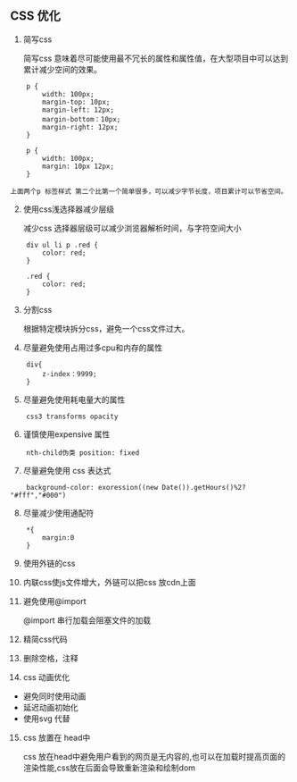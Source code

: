 ## CSS 优化

1. 简写css

   简写css 意味着尽可能使用最不冗长的属性和属性值，在大型项目中可以达到累计减少空间的效果。
```
    p {
        width: 100px;
        margin-top: 10px;
        margin-left: 12px;
        margin-bottom：10px;
        margin-right: 12px;
    }
    
    p {
        width: 100px;
        margin: 10px 12px;
    }
```
    上面两个p 标签样式 第二个比第一个简单很多，可以减少字节长度，项目累计可以节省空间。

2. 使用css浅选择器减少层级

   减少css 选择器层级可以减少浏览器解析时间，与字符空间大小
```
    div ul li p .red {
        color: red;
    }

    .red {
        color: red;
    }
```
3. 分割css 

   根据特定模块拆分css，避免一个css文件过大。

4. 尽量避免使用占用过多cpu和内存的属性
```
    div{
        z-index：9999;
    }
```

5. 尽量避免使用耗电量大的属性
```
    css3 transforms opacity
```
6. 谨慎使用expensive 属性
```
    nth-child伪类 position: fixed
```

7. 尽量避免使用 css 表达式

```
    background-color: exoression((new Date()).getHours()%2? "#fff","#000")
```

8. 尽量减少使用通配符
```
    *{
        margin:0
    }
```

9. 使用外链的css

10. 内联css使js文件增大，外链可以把css 放cdn上面

11. 避免使用@import

    @import 串行加载会阻塞文件的加载

12. 精简css代码

13. 删除空格，注释

14. css 动画优化

* 避免同时使用动画
* 延迟动画初始化
* 使用svg 代替

15. css 放置在 head中

    css 放在head中避免用户看到的网页是无内容的,也可以在加载时提高页面的渲染性能,css放在后面会导致重新渲染和绘制dom